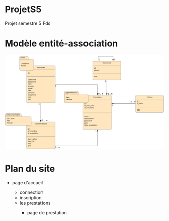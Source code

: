 # ProjetS5
Projet semestre 5 Fds

# Modèle entité-association
<p align="center">
  <img src="https://github.com/Romimap/ProjetS5/blob/master/projet%20s5.png">
</p>

# Plan du site
<ul>
  <li>page d'accueil</li>
  <ul>
    <li>connection</li>
    <li>inscription</li>
    <li>les prestations</li>
    <ul>
      <li>page de prestation</li>
    </ul>
  </ul>
</ul>
